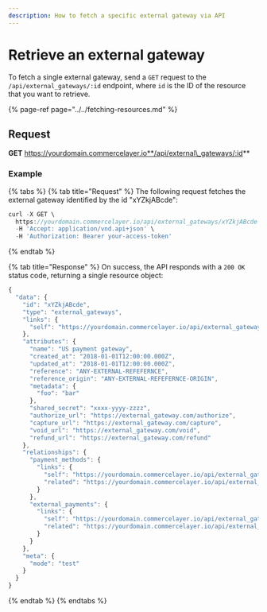 ```yaml
---
description: How to fetch a specific external gateway via API
---
```


# Retrieve an external gateway

To fetch a single external gateway, send a `GET` request to the `/api/external_gateways/:id` endpoint, where `id` is the ID of the resource that you want to retrieve.

{% page-ref page="../../fetching-resources.md" %}

## Request

**GET** https://yourdomain.commercelayer.io**/api/external\_gateways/:id**

### **Example**

{% tabs %}
{% tab title="Request" %}
The following request fetches the external gateway identified by the id "xYZkjABcde":

```javascript
curl -X GET \
  https://yourdomain.commercelayer.io/api/external_gateways/xYZkjABcde \
  -H 'Accept: application/vnd.api+json' \
  -H 'Authorization: Bearer your-access-token'
```
{% endtab %}

{% tab title="Response" %}
On success, the API responds with a `200 OK` status code, returning a single resource object:

```javascript
{
  "data": {
    "id": "xYZkjABcde",
    "type": "external_gateways",
    "links": {
      "self": "https://yourdomain.commercelayer.io/api/external_gateways/xYZkjABcde"
    },
    "attributes": {
      "name": "US payment gateway",
      "created_at": "2018-01-01T12:00:00.000Z",
      "updated_at": "2018-01-01T12:00:00.000Z",
      "reference": "ANY-EXTERNAL-REFEFERNCE",
      "reference_origin": "ANY-EXTERNAL-REFEFERNCE-ORIGIN",
      "metadata": {
        "foo": "bar"
      },
      "shared_secret": "xxxx-yyyy-zzzz",
      "authorize_url": "https://external_gateway.com/authorize",
      "capture_url": "https://external_gateway.com/capture",
      "void_url": "https://external_gateway.com/void",
      "refund_url": "https://external_gateway.com/refund"
    },
    "relationships": {
      "payment_methods": {
        "links": {
          "self": "https://yourdomain.commercelayer.io/api/external_gateways/xYZkjABcde/relationships/payment_methods",
          "related": "https://yourdomain.commercelayer.io/api/external_gateways/xYZkjABcde/payment_methods"
        }
      },
      "external_payments": {
        "links": {
          "self": "https://yourdomain.commercelayer.io/api/external_gateways/xYZkjABcde/relationships/external_payments",
          "related": "https://yourdomain.commercelayer.io/api/external_gateways/xYZkjABcde/external_payments"
        }
      }
    },
    "meta": {
      "mode": "test"
    }
  }
}
```
{% endtab %}
{% endtabs %}

